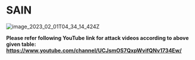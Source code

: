 # SAIN

     

![image_2023_02_01T04_34_14_424Z](https://anonymous.4open.science/r/SAIN-760B/Others/SAINimage.PNG)

**Please refer following YouTube link for attack videos according to above given table:** </br>
**https://www.youtube.com/channel/UCJsmOS7QxpWvifQNv1734Ew/**  </br>
